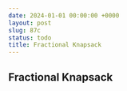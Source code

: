 ```yaml
---
date: 2024-01-01 00:00:00 +0000
layout: post
slug: 87c
status: todo
title: Fractional Knapsack
---
```


## Fractional Knapsack